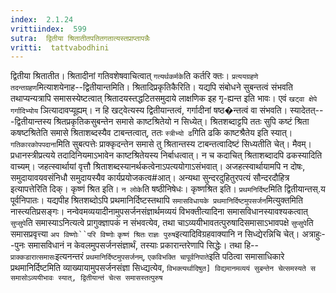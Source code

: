 ```yaml
---
index:  2.1.24
vrittiindex:  599
sutra:  द्वितीया श्रितातीतपतितगतात्यस्तप्राप्तापन्नैः
vritti:  tattvabodhini 
---
```


द्वितीया श्रितातीत। श्रितादीनां गतिवशेषवाचित्वात् `गत्यर्थकर्मके`ति कर्तरि क्तः। `प्रत्ययग्रहणे तदन्तग्रहण`मित्याशयेनाह--द्वितीयान्तमिति। श्रितादिप्रकृतिकैरिति। यद्यपि संबोधने सुबन्तत्वं संभवति तथाप्यन्यत्रापि समासस्येष्टत्वात् श्रितादयस्तद्धटितसमुदाये लाक्षणिक इह गृ-ह्यन्त इति भावः। एवं `खट्वा क्षेपे` `गर्गादिभ्योय` ञित्यादावप्यूह्यम्। न हि खट्वेत्यस्य द्वितीयान्तत्वं, गर्गादीनां षष्ठ�न्तत्वं वा संभवति। स्यादेतत्---द्वितीयान्तस्य श्रितप्रकृतिकसुबन्तेन समासे काष्टश्रितेयो न सिध्येत्। श्रितशब्दाट्टपि ततः सुपि कष्टं श्रिता कषष्टश्रितेति समासे श्रिताशब्दस्यैव टाबन्तत्वात्, ततः `स्त्रीभ्यो ढ`गिति ढकि काष्टश्रैतेय इति स्यात्। `गतिकारकोपपदाना`मिति सुबत्पत्तेः प्राक्कृदन्तेन समासे तु श्रितान्तस्य टाबन्तत्वादिष्टं सिध्यतीति चेत्। मैवम्। प्रधानस्त्रीप्रत्यये तदादिनियमाऽभावेन काष्टश्रितेयस्य निर्बाधत्वात्। न च कदाचित् श्रिताशब्दादपि ढकस्यादिति वाच्यम्। जहत्स्वार्थायां वृत्तौ श्रिताशब्दस्यानर्थकत्वेनाऽपत्ययोगाऽसंभवात्। अजहत्स्वार्थायामपि न दोषः, समुदायावयवसंनिधौ समुदायस्यैव कार्यप्रयोजकत्व#आत्। अन्यथा सुन्दरदुहितुरपत्यं सौन्दरदौहित्र इत्यापत्तेरिति दिक्। कृष्णं श्रित इति। `न लोके`ति षष्ठीनिषेधः। कृष्णश्रित इति। `प्रथमनिर्दिष्ट`मिति द्वितीयान्तस्.य पूर्वनिपातः। यद्यपीह श्रितशब्दोऽपि प्रथमानिर्दिष्टस्तथापि `समासविधायके प्रथमानिर्दिष्टमुपसर्जन`मित्युक्तमिति नास्त्यतिप्रसङ्गः। नन्वेवमव्ययादीनामुपसर्जनसंज्ञार्थमव्ययं विभक्तीत्यादिना समासविधानस्यावश्यकत्वात् `सुप्सुपे`ति समास्याऽनित्यत्वे प्रागुक्ज्ञापकं न संभवत्येव, तथा चाऽव्ययीभावतत्पुरुषादिसमासाऽभावपक्षे `सुप्सुपे`ति समासप्रवृत्त्या `अप विष्णोः``परि विष्णोः` `कृष्णं श्रितः` `राज्ञः पुरुष`इत्यादिविग्रहवाक्यानि न सिध्द्येरन्निचि चेत्। अत्राहुः--पुनः समासविधानं न केवलमुपसर्जनसंज्ञार्थं, तस्याः प्रकारान्तरेणापि सिद्धेः। तथा हि--`प्राक्कडारात्समासः`इत्यनन्तरं `प्रथमानिर्दिष्टमुपसर्जनम्`, `एकविभक्ति चापूर्वनिपाते`इति पठित्वा समासाधिकारे प्रथमानिर्दिष्टमिति व्याख्यायामुपसर्जनसंज्ञा सिध्द्यत्येव, `विभक्त्यर्थादिषुत] विद्यमानमव्ययं सुबन्तेन चेत्समस्यते स समासोऽव्ययीभावः स्यात्, द्वितीयान्तं चेत्स समासस्तत्पुरुष`

